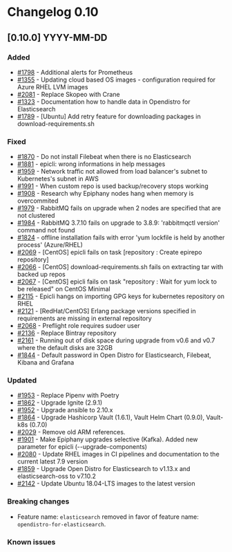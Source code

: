 # Changelog 0.10

## [0.10.0] YYYY-MM-DD

### Added

- [#1798](https://github.com/epiphany-platform/epiphany/issues/1798) - Additional alerts for Prometheus
- [#1355](https://github.com/epiphany-platform/epiphany/issues/1355) - Updating cloud based OS images - configuration required for Azure RHEL LVM images
- [#2081](https://github.com/epiphany-platform/epiphany/issues/2081) - Replace Skopeo with Crane
- [#1323](https://github.com/epiphany-platform/epiphany/issues/1323) - Documentation how to handle data in Opendistro for Elasticsearch
- [#1789](https://github.com/epiphany-platform/epiphany/issues/1789) - [Ubuntu] Add retry feature for downloading packages in download-requirements.sh

### Fixed

- [#1870](https://github.com/epiphany-platform/epiphany/issues/1870) - Do not install Filebeat when there is no Elasticsearch
- [#1881](https://github.com/epiphany-platform/epiphany/issues/1881) - epicli: wrong informations in help messages
- [#1959](https://github.com/epiphany-platform/epiphany/issues/1959) - Network traffic not allowed from load balancer's subnet to Kubernetes's subnet in AWS
- [#1991](https://github.com/epiphany-platform/epiphany/issues/1991) - When custom repo is used backup/recovery stops working
- [#1908](https://github.com/epiphany-platform/epiphany/issues/1908) - Research why Epiphany nodes hang when memory is overcommited
- [#1979](https://github.com/epiphany-platform/epiphany/issues/1979) - RabbitMQ fails on upgrade when 2 nodes are specified that are not clustered
- [#1984](https://github.com/epiphany-platform/epiphany/issues/1984) - RabbitMQ 3.7.10 fails on upgrade to 3.8.9: 'rabbitmqctl version' command not found
- [#1824](https://github.com/epiphany-platform/epiphany/issues/1824) - offline installation fails with error 'yum lockfile is held by another process' (Azure/RHEL)
- [#2069](https://github.com/epiphany-platform/epiphany/issues/2069) - [CentOS] epicli fails on task [repository : Create epirepo repository]
- [#2066](https://github.com/epiphany-platform/epiphany/issues/2066) - [CentOS] download-requirements.sh fails on extracting tar with backed up repos
- [#2067](https://github.com/epiphany-platform/epiphany/issues/2067) - [CentOS] epicli fails on task "repository : Wait for yum lock to be released" on CentOS Minimal
- [#2115](https://github.com/epiphany-platform/epiphany/issues/2115) - Epicli hangs on importing GPG keys for kubernetes repository on RHEL
- [#2121](https://github.com/epiphany-platform/epiphany/issues/2121) - [RedHat/CentOS] Erlang package versions specified in requirements are missing in external repository
- [#2068](https://github.com/epiphany-platform/epiphany/issues/2068) - Preflight role requires sudoer user
- [#2136](https://github.com/epiphany-platform/epiphany/issues/2136) - Replace Bintray repository
- [#2161](https://github.com/epiphany-platform/epiphany/issues/2161) - Running out of disk space during upgrade from v0.6 and v0.7 where the default disks are 32GB
- [#1844](https://github.com/epiphany-platform/epiphany/issues/1844) - Default password in Open Distro for Elasticsearch, Filebeat, Kibana and Grafana

### Updated

- [#1953](https://github.com/epiphany-platform/epiphany/issues/1953) - Replace Pipenv with Poetry
- [#1862](https://github.com/epiphany-platform/epiphany/issues/1862) - Upgrade Ignite (2.9.1)
- [#1952](https://github.com/epiphany-platform/epiphany/issues/1952) - Upgrade ansible to 2.10.x
- [#1864](https://github.com/epiphany-platform/epiphany/issues/1864) - Upgrade Hashicorp Vault (1.6.1), Vault Helm Chart (0.9.0), Vault-k8s (0.7.0)
- [#2029](https://github.com/epiphany-platform/epiphany/issues/2029) - Remove old ARM references.
- [#1901](https://github.com/epiphany-platform/epiphany/issues/1901) - Make Epiphany upgrades selective (Kafka). Added new parameter for epicli (--upgrade-components)
- [#2080](https://github.com/epiphany-platform/epiphany/issues/2080) - Update RHEL images in CI pipelines and documentation to the current latest 7.9 version
- [#1859](https://github.com/epiphany-platform/epiphany/issues/1859) - Upgrade Open Distro for Elasticsearch to v1.13.x and elasticsearch-oss to v7.10.2
- [#2142](https://github.com/epiphany-platform/epiphany/issues/2142) - Update Ubuntu 18.04-LTS images to the latest version

### Breaking changes
- Feature name: `elasticsearch` removed in favor of feature name: `opendistro-for-elasticsearch`.

### Known issues
